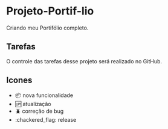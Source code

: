 # Projeto-Portif-lio

Criando meu Portifólio completo.


## Tarefas

O controle das tarefas desse projeto será realizado no GitHub.

## Icones

- :package: nova funcionalidade
- :up: atualização
- :beetle: correção de bug
- :chackered_flag: release